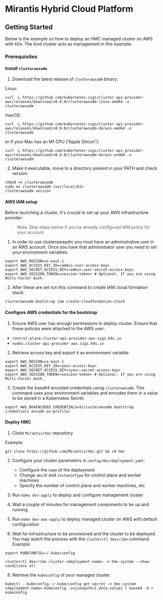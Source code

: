 # Mirantis Hybrid Cloud Platform

## Getting Started

Below is the example on how to deploy an HMC managed cluster on AWS with k0s. 
The kind cluster acts as management in this example.

### Prerequisites

#### Install `clusterawsadm`

1. Download the latest release of `clusterawsadm` binary:

Linux:
```
curl -L https://github.com/kubernetes-sigs/cluster-api-provider-aws/releases/download/v0.0.0/clusterawsadm-linux-amd64 -o clusterawsadm
```

macOS:
```
curl -L https://github.com/kubernetes-sigs/cluster-api-provider-aws/releases/download/v0.0.0/clusterawsadm-darwin-amd64 -o clusterawsadm

```
or if your Mac has an M1 CPU (”Apple Silicon”):
```
curl -L https://github.com/kubernetes-sigs/cluster-api-provider-aws/releases/download/v0.0.0/clusterawsadm-darwin-arm64 -o clusterawsadm
```

2. Make it executable, move to a directory present in your PATH and check version:

```
chmod +x clusterawsadm
sudo mv clusterawsadm /usr/local/bin
clusterawsadm version
```

#### AWS IAM setup

Before launching a cluster, it's crucial to set up your AWS infrastructure provider:

> Note. Skip steps below if you've already configured IAM policy for your account

1. In order to use clusterawsadm you must have an administrative user in an AWS account. Once you have that 
administrator user you need to set your environment variables:

```
export AWS_REGION=us-east-1
export AWS_ACCESS_KEY_ID=<admin-user-access-key>
export AWS_SECRET_ACCESS_KEY=<admin-user-secret-access-key>
export AWS_SESSION_TOKEN=<session-token> # Optional. If you are using Multi-Factor Auth.
```

2. After these are set run this command to create IAM cloud formation stack:

```
clusterawsadm bootstrap iam create-cloudformation-stack
```

#### Configure AWS credentials for the bootstrap

1. Ensure AWS user has enough permissions to deploy cluster. Ensure that these policies were attached to the AWS user:

* `control-plane.cluster-api-provider-aws.sigs.k8s.io`
* `nodes.cluster-api-provider-aws.sigs.k8s.io`

2. Retrieve access key and export it as environment variable:

```
export AWS_REGION=us-east-1
export AWS_ACCESS_KEY_ID=<your-access-key>
export AWS_SECRET_ACCESS_KEY=<your-secret-access-key>
export AWS_SESSION_TOKEN=<session-token> # Optional. If you are using Multi-Factor Auth.
```

3. Create the base64 encoded credentials using `clusterawsadm`. This command uses your environment variables and
encodes them in a value to be stored in a Kubernetes Secret.

```
export AWS_B64ENCODED_CREDENTIALS=$(clusterawsadm bootstrap credentials encode-as-profile)
```

#### Deploy HMC

1. Clone `Mirantis/hmc` repository

Example:
```
git clone https://github.com/Mirantis/hmc.git && cd hmc
```

2. Configure your cluster parameters in `config/dev/deployment.yaml`:

   * Configure the `name` of the deployment
   * Change `amiID` and `instanceType` for control plane and worker machines
   * Specify the number of control plane and worker machines, etc

4. Run `make dev-apply` to deploy and configure management cluster

5. Wait a couple of minutes for management components to be up and running

6. Run `make dev-aws-apply` to deploy managed cluster on AWS with default configuration

7. Wait for infrastructure to be provisioned and the cluster to be deployed. You may watch the process with the
`clusterctl describe` command. Example:

```
export KUBECONFIG=~/.kube/config

clusterctl describe cluster <deployment-name> -n hmc-system --show-conditions all
```

8. Retrieve the `kubeconfig` of your managed cluster:

```
kubectl --kubeconfig ~/.kube/config get secret -n hmc-system <deployment-name>-kubeconfig -o=jsonpath={.data.value} | base64 -d > kubeconfig
```
